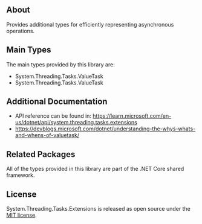 ## About

Provides additional types for efficiently representing asynchronous operations.

## Main Types

The main types provided by this library are:

- System.Threading.Tasks.ValueTask
- System.Threading.Tasks.ValueTask<TResult>

## Additional Documentation

- API reference can be found in: https://learn.microsoft.com/en-us/dotnet/api/system.threading.tasks.extensions
- https://devblogs.microsoft.com/dotnet/understanding-the-whys-whats-and-whens-of-valuetask/

## Related Packages

All of the types provided in this library are part of the .NET Core shared framework.

## License

System.Threading.Tasks.Extensions is released as open source under the [MIT license](https://licenses.nuget.org/MIT).